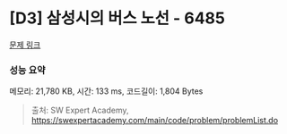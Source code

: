 # [D3] 삼성시의 버스 노선 - 6485 

[문제 링크](https://swexpertacademy.com/main/code/problem/problemDetail.do?contestProbId=AWczm7QaACgDFAWn) 

### 성능 요약

메모리: 21,780 KB, 시간: 133 ms, 코드길이: 1,804 Bytes



> 출처: SW Expert Academy, https://swexpertacademy.com/main/code/problem/problemList.do